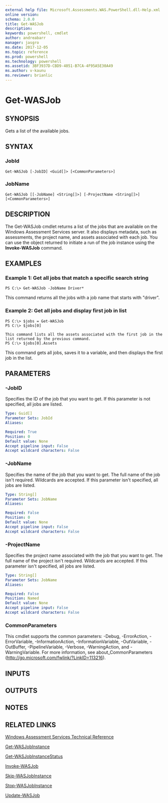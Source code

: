 ```yaml
---
external help file: Microsoft.Assessments.WAS.PowerShell.dll-Help.xml
online version: 
schema: 2.0.0
title: Get-WASJob
description: 
keywords: powershell, cmdlet
author: andreabarr
manager: jasgro
ms.date: 2017-12-05
ms.topic: reference
ms.prod: powershell
ms.technology: powershell
ms.assetid: 3BF3937D-CBD9-4051-B7CA-4F95A5E30A49
ms.author: v-kaunu
ms.reviewer: brianlic
---
```


# Get-WASJob

## SYNOPSIS
Gets a list of the available jobs.

## SYNTAX

### JobId
```
Get-WASJob [-JobID] <Guid[]> [<CommonParameters>]
```

### JobName
```
Get-WASJob [[-JobName] <String[]>] [-ProjectName <String[]>] [<CommonParameters>]
```

## DESCRIPTION
The Get-WASJob cmdlet returns a list of the jobs that are available on the Windows Assessment Services server.
It also displays metadata, such as assessments, the project name, and assets associated with each job.
You can use the object returned to initiate a run of the job instance using the **Invoke-WASJob** command.

## EXAMPLES

### Example 1: Get all jobs that match a specific search string
```
PS C:\> Get-WASJob -JobName Driver*
```

This command returns all the jobs with a job name that starts with "driver".

### Example 2: Get all jobs and display first job in list
```
PS C:\> $jobs = Get-WASJob
PS C:\> $jobs[0]

This command lists all the assets associated with the first job in the list returned by the previous command.
PS C:\> $jobs[0].Assets
```

This command gets all jobs, saves it to a variable, and then displays the first job in the list.

## PARAMETERS

### -JobID
Specifies the ID of the job that you want to get.
If this parameter is not specified, all jobs are listed.

```yaml
Type: Guid[]
Parameter Sets: JobId
Aliases: 

Required: True
Position: 0
Default value: None
Accept pipeline input: False
Accept wildcard characters: False
```

### -JobName
Specifies the name of the job that you want to get.
The full name of the job isn't required.
Wildcards are accepted.
If this parameter isn't specified, all jobs are listed.

```yaml
Type: String[]
Parameter Sets: JobName
Aliases: 

Required: False
Position: 0
Default value: None
Accept pipeline input: False
Accept wildcard characters: False
```

### -ProjectName
Specifies the project name associated with the job that you want to get.
The full name of the project isn't required.
Wildcards are accepted.
If this parameter isn't specified, all jobs are listed.

```yaml
Type: String[]
Parameter Sets: JobName
Aliases: 

Required: False
Position: Named
Default value: None
Accept pipeline input: False
Accept wildcard characters: False
```

### CommonParameters
This cmdlet supports the common parameters: -Debug, -ErrorAction, -ErrorVariable, -InformationAction, -InformationVariable, -OutVariable, -OutBuffer, -PipelineVariable, -Verbose, -WarningAction, and -WarningVariable. For more information, see about_CommonParameters (http://go.microsoft.com/fwlink/?LinkID=113216).

## INPUTS

## OUTPUTS

## NOTES

## RELATED LINKS

[Windows Assessment Services Technical Reference](http://go.microsoft.com/fwlink/?LinkId=215628)

[Get-WASJobInstance](./Get-WASJobInstance.md)

[Get-WASJobInstanceStatus](./Get-WASJobInstanceStatus.md)

[Invoke-WASJob](./Invoke-WASJob.md)

[Skip-WASJobInstance](./Skip-WASJobInstance.md)

[Stop-WASJobInstance](./Stop-WASJobInstance.md)

[Update-WASJob](./Update-WASJob.md)

